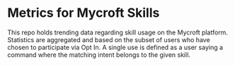 # Metrics for Mycroft Skills

This repo holds trending data regarding skill usage on the Mycroft platform.
Statistics are aggregated and based on the subset of users who have chosen
to participate via Opt In.  A single use is defined as a user saying a
command where the matching intent belongs to the given skill.
